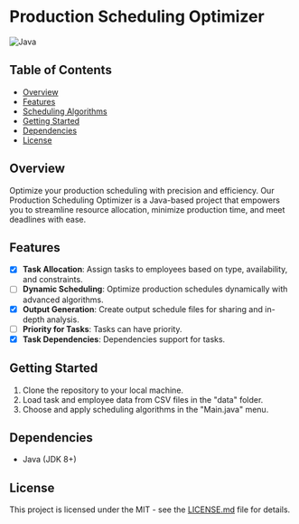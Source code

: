 # Production Scheduling Optimizer

![Java](https://img.shields.io/badge/java-%23ED8B00.svg?style=for-the-badge&logo=openjdk&logoColor=white)

## Table of Contents

- [Overview](#overview)
- [Features](#features)
- [Scheduling Algorithms](#scheduling-algorithms)
- [Getting Started](#getting-started)
- [Dependencies](#dependencies)
- [License](#license)

## Overview

Optimize your production scheduling with precision and efficiency. Our Production Scheduling Optimizer is a Java-based project that empowers you to streamline resource allocation, minimize production time, and meet deadlines with ease.

## Features

- [x] **Task Allocation**: Assign tasks to employees based on type, availability, and constraints.
- [ ] **Dynamic Scheduling**: Optimize production schedules dynamically with advanced algorithms.
- [x] **Output Generation**: Create output schedule files for sharing and in-depth analysis.
- [ ] **Priority for Tasks**: Tasks can have priority.
- [x] **Task Dependencies**: Dependencies support for tasks.

## Getting Started

1. Clone the repository to your local machine.
2. Load task and employee data from CSV files in the "data" folder.
3. Choose and apply scheduling algorithms in the "Main.java" menu.

## Dependencies

- Java (JDK 8+)

## License

This project is licensed under the MIT - see the [LICENSE.md](LICENSE.md) file for details.
